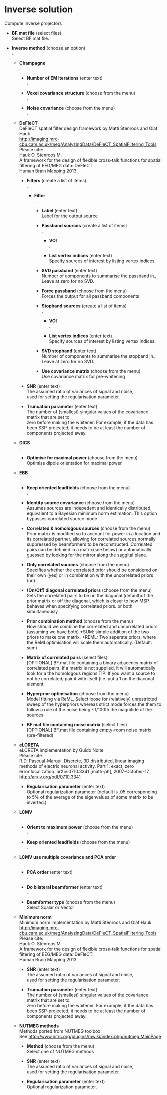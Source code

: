 # Inverse solution  
Compute inverse projectors   

* **BF.mat file** (select files)  
Select BF.mat file.   

* **Inverse method** (choose an option)  
.   

    * **Champagne**   
    .   

        * **Number of EM iterations** (enter text)  
        .   

        * **Voxel covariance structure** (choose from the menu)  
        .   

        * **Noise covariance** (choose from the menu)  
        .   

    * **DeFleCT**   
    DeFleCT spatial filter design framework by Matti Stenroos and Olaf Hauk   
    http://imaging.mrc-cbu.cam.ac.uk/meg/AnalyzingData/DeFleCT_SpatialFiltering_Tools   
    Please cite:   
    Hauk O, Stenroos M.   
    A framework for the design of flexible cross-talk functions for spatial filtering of EEG/MEG data: DeFleCT.   
    Human Brain Mapping 2013   

        * **Filters** (create a list of items)  
        .   

            * **Filter**   
            .   

                * **Label** (enter text)  
                Label for the output source   

                * **Passband sources** (create a list of items)  
                .   

                    * **VOI**   
                    .   

                    * **List vertex indices** (enter text)  
                    Specify sources of interest by listing vertex indices.   

                * **SVD passband** (enter text)  
                Number of components to summarise the passband in.,   
                Leave at zero for no SVD.   

                * **Force passband** (choose from the menu)  
                Forces the output for all passband components    

                * **Stopband sources** (create a list of items)  
                .   

                    * **VOI**   
                    .   

                    * **List vertex indices** (enter text)  
                    Specify sources of interest by listing vertex indices.   

                * **SVD stopband** (enter text)  
                Number of components to summarise the stopband in.,   
                Leave at zero for no SVD.   

                * **Use covariance matrix** (choose from the menu)  
                Use covariance matrix for pre-whitening   

        * **SNR** (enter text)  
        The assumed ratio of variances of signal and noise,   
        used for setting the regularisation parameter.   

        * **Truncation parameter** (enter text)  
        The number of (smallest) singular values of the covariance matrix that are set to    
        zero before making the whitener. For example, if the data has been SSP-projected, it needs to be at least the number of    
        components projected away.   

    * **DICS**   
    .   

        * **Optimise for maximal power** (choose from the menu)  
        Optimise dipole orientation for maximal power   

    * **EBB**   
    .   

        * **Keep oriented leadfields** (choose from the menu)  
        .   

        * **Identity source covariance** (choose from the menu)  
        Assumes sources are indepedent and identically distributed, equivalent to a Bayesian minimum norm estimation. This option bypasses correlated source mode   

        * **Correlated & homologous sources** (choose from the menu)  
        Prior matrix is modified so to account for power in a location and its correlated partner, allowing for correlated sources normally suppressed by beamformers to be reconstructed. Correlated pairs can be definied in a matrix(see below) or automatically guessed by looking for the mirror along the saggital plane.   

        * **Only correlated sources** (choose from the menu)  
        Specifies whether the correlated prior should be considered on their own (yes) or in combination with the uncorrelated priors (no).   

        * **(On/Off) diagonal correlated priors** (choose from the menu)  
        Sets the correlated pairs to be on the diagonal (default)of the prior matrix or off the diagonal, which is closer to how MSP behaves when specifying correlated priors. or both simultaneously   

        * **Prior combination method** (choose from the menu)  
        How should we combine the correlated and uncorrelated priors (assuming we have both) +SUM: simple addition of the two priors to make one matrix. +REML: Two seperate priors, where the ReMLoptimisation will scale them automatically. (Default: sum)   

        * **Matrix of correlated pairs** (select files)  
        [OPTIONAL] BF.mat file containing a binary adjacency matrix of correlated pairs. If a matrix is not supplied, it will automatically look for a the homologous regions.TIP: If you want a source to not be correlated, pair it with itself (i.e. put a 1 on the diaconal element.   

        * **Hyperprior optimisation** (choose from the menu)  
        Model fitting via ReML. Select loose for (relatively) unrestricted sweep of the hyperpriors whereas strict mode forces the them to follow a rule of the noise being ~1/100th the magnitide of the sources   

        * **BF mat file containing noise matrix** (select files)  
        [OPTIONAL] BF.mat file containing empty-room noise matrix (pre-filtered)   

    * **eLORETA**   
    eLORETA implementation by Guido Nolte   
    Please cite   
    R.D. Pascual-Marqui: Discrete, 3D distributed, linear imaging methods of electric neuronal activity. Part 1: exact, zero   
    error localization. arXiv:0710.3341 [math-ph], 2007-October-17, http://arxiv.org/pdf/0710.3341   

        * **Regularisation parameter** (enter text)  
        Optional regularization parameter (default is .05 corresponding    
        to 5% of the average of the eigenvalues of some matrix to be inverted.)   

    * **LCMV**   
    .   

        * **Orient to maximum power** (choose from the menu)  
        .   

        * **Keep oriented leadfields** (choose from the menu)  
        .   

    * **LCMV use multiple covariance and PCA order**   
    .   

        * **PCA order** (enter text)  
        .   

        * **Do bilateral beamformer** (enter text)  
        .   

        * **Beamformer type** (choose from the menu)  
        Select Scalar or Vector   

    * **Minimum norm**   
    Minimum norm implementation by Matti Stenroos and Olaf Hauk   
    http://imaging.mrc-cbu.cam.ac.uk/meg/AnalyzingData/DeFleCT_SpatialFiltering_Tools   
    Please cite:   
    Hauk O, Stenroos M.   
    A framework for the design of flexible cross-talk functions for spatial filtering of EEG/MEG data: DeFleCT.   
    Human Brain Mapping 2013   

        * **SNR** (enter text)  
        The assumed ratio of variances of signal and noise,   
        used for setting the regularisation parameter.   

        * **Truncation parameter** (enter text)  
        The number of (smallest) singular values of the covariance matrix that are set to    
        zero before making the whitener. For example, if the data has been SSP-projected, it needs to be at least the number of    
        components projected away.   

    * **NUTMEG methods**   
    Methods ported from NUTMEG toolbox   
    See http://www.nitrc.org/plugins/mwiki/index.php/nutmeg:MainPage   

        * **Method** (choose from the menu)  
        Select one of NUTMEG methods   

        * **SNR** (enter text)  
        The assumed ratio of variances of signal and noise,   
        used for setting the regularisation parameter.   

        * **Regularisation parameter** (enter text)  
        Optional regularization parameter.   
